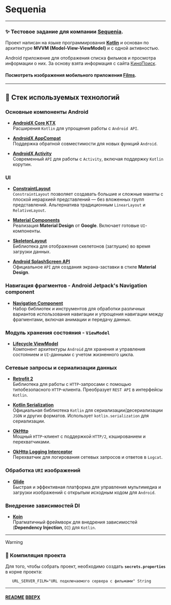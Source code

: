 # Sequenia
<a name="up"></a>

---

### ✨ Тестовое задание для компании [**Sequenia**](https://sequenia.com/).

Проект написан на языке программирования [**Kotlin**](https://kotlinlang.org/) и основан по архитектуре **MVVM (Model-View-ViewModel)** и с одной активностью.

Android приложение для отображения списка фильмов и просмотра информации о них.
За основу взята информация с сайта [КиноПоиск](https://www.kinopoisk.ru).

#### Посмотреть изображения мобильного приложения [Films](documentation/README.md).

---

## 🚀 Стек используемых технологий

### Основные компоненты Android

- **[AndroidX Core KTX](https://developer.android.com/kotlin/ktx)**  
  Расширения `Kotlin` для упрощения работы с `Android API`.

- **[AndroidX AppCompat](https://developer.android.com/jetpack/androidx/releases/appcompat)**  
  Поддержка обратной совместимости для новых функций `Android`.

- **[AndroidX Activity](https://developer.android.com/jetpack/androidx/releases/activity)**  
  Современный `API` для работы с `Activity`, включая поддержку `Kotlin` корутин.

### UI

- **[ConstraintLayout](https://developer.android.com/training/constraint-layout)**  
  `ConstraintLayout` позволяет создавать большие и сложные макеты с плоской иерархией представлений — без вложенных групп представлений. Альтернатива традиционным `LinearLayout` и `RelativeLayout`.

- **[Material Components](https://material.io/develop/android)**  
  Реализация **Material Design** от **Google**. Включает готовые `UI`-компоненты.

- **[SkeletonLayout](https://github.com/Faltenreich/SkeletonLayout)**  
  Библиотека для отображения скелетонов (заглушек) во время загрузки данных.

- **[Android SplashScreen API](https://developer.android.com/guide/topics/ui/splash-screen)**  
  Официальное `API` для создания экрана-заставки в стиле **Material Design**.

### Навигация фрагментов - Android Jetpack's Navigation component

- **[Navigation Component](https://developer.android.com/guide/navigation)**  
  Набор библиотек и инструментов для обработки различных вариантов использования навигации и упрощения навигации между фрагментами, включая анимации и передачу данных.

### Модуль хранения состояния - `ViewModel`

- **[Lifecycle ViewModel](https://developer.android.com/topic/libraries/architecture/viewmodel)**  
  Компонент архитектуры `Android` для хранения и управления состоянием и `UI`-данными с учетом жизненного цикла.

### Сетевые запросы и сериализации данных

- **[Retrofit 2](https://github.com/square/retrofit)**  
  Библиотека для работы с `HTTP`-запросами с помощью типобезопасного `HTTP`-клиента. Преобразует `REST API` в интерфейсы `Kotlin`.

- **[Kotlin Serialization](https://github.com/Kotlin/kotlinx.serialization)**  
  Официальная библиотека `Kotlin` для сериализации/десериализации `JSON` и других форматов. Использует `kotlin.serialization` для сериализации.

- **[OkHttp](https://github.com/square/okhttp)**  
  Мощный `HTTP`-клиент с поддержкой `HTTP/2`, кэшированием и перехватчиками.

- **[OkHttp Logging Interceptor](https://github.com/square/okhttp/tree/master/okhttp-logging-interceptor)**  
  Перехватчик для логирования сетевых запросов и ответов в `Logcat`.

### Обработка `URI` изображений

- **[Glide](https://github.com/bumptech/glide)**  
  Быстрая и эффективная платформа для управления мультимедиа и загрузки изображений с открытым исходным кодом для `Android`.

### Внедрение зависимостей DI

- **[Koin](https://github.com/InsertKoinIO/koin)**  
  Прагматичный фреймворк для внедрения зависимостей (**Dependency Injection**, `DI`) для `Kotlin`.

---

> [!WARNING]
> ### **🔧 Компиляция проекта**
>
> Для того, чтобы собрать проект, необходимо создать **`secrets.properties`** в корне проекта:
>
>```properties
>    URL_SERVER_FILM="URL подключаемого сервера с фильмами" String
>```

---

#### [README](README.md) [ВВЕРХ](#up)
